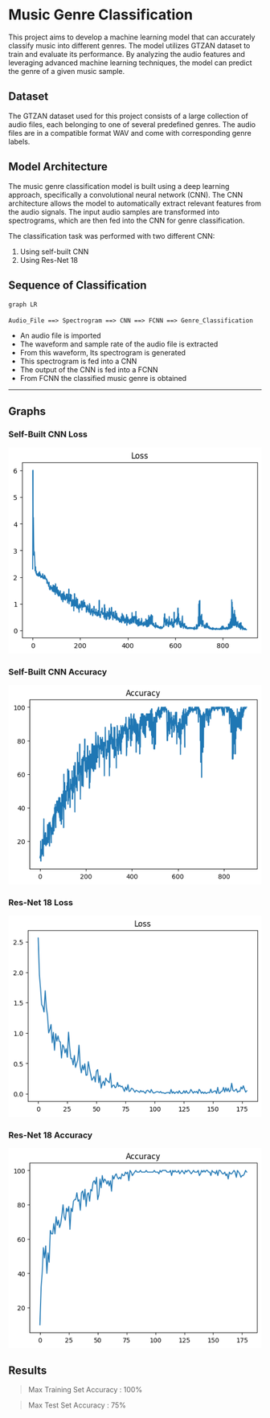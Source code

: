 # Music Genre Classification
This project aims to develop a machine learning model that can accurately classify music into different genres. The model utilizes GTZAN dataset to train and evaluate its performance. By analyzing the audio features and leveraging advanced machine learning techniques, the model can predict the genre of a given music sample.

## Dataset
The GTZAN dataset used for this project consists of a large collection of audio files, each belonging to one of several predefined genres. The audio files are in a compatible format WAV and come with corresponding genre labels.

## Model Architecture
The music genre classification model is built using a deep learning approach, specifically a convolutional neural network (CNN). The CNN architecture allows the model to automatically extract relevant features from the audio signals. The input audio samples are transformed into spectrograms, which are then fed into the CNN for genre classification.

The classification task was performed with two different CNN:
1. Using self-built CNN
2. Using Res-Net 18 

## Sequence of Classification

```mermaid
graph LR

Audio_File ==> Spectrogram ==> CNN ==> FCNN ==> Genre_Classification
```

- An audio file is imported
- The waveform and sample rate of the audio file is extracted
- From this waveform, Its spectrogram is generated
- This spectrogram is fed into a CNN
- The output of the CNN is fed into a FCNN
- From FCNN the classified music genre is obtained

---

## Graphs

### Self-Built CNN Loss
![](https://github.com/Rutvik1727/GTZAN-MGC/blob/main/Images/plt%20(2).png)

### Self-Built CNN Accuracy
![](https://github.com/Rutvik1727/GTZAN-MGC/blob/main/Images/plt%20(4).png)

### Res-Net 18 Loss
![](https://github.com/Rutvik1727/GTZAN-MGC/blob/main/Images/plt%20(3).png)

### Res-Net 18 Accuracy
![](https://github.com/Rutvik1727/GTZAN-MGC/blob/main/Images/plt%20(1).png)

## Results
> Max Training Set Accuracy : 100%

> Max Test Set Accuracy : 75%
